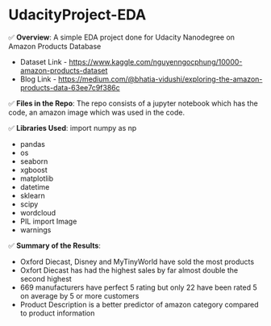 # UdacityProject-EDA

:white_check_mark: **Overview**: A simple EDA project done for Udacity Nanodegree on Amazon Products Database
<br>
- Dataset Link - https://www.kaggle.com/nguyenngocphung/10000-amazon-products-dataset
- Blog Link - https://medium.com/@bhatia-vidushi/exploring-the-amazon-products-data-63ee7c9f386c

 :white_check_mark: **Files in the Repo**: The repo consists of a jupyter notebook which has the code, an amazon image which was used in the code.
 
 :white_check_mark: **Libraries Used**: import numpy as np 
- pandas 
- os
- seaborn
- xgboost
- matplotlib
- datetime
- sklearn 
- scipy
- wordcloud
- PIL import Image
- warnings

:white_check_mark: **Summary of the Results**:
- Oxford Diecast, Disney and MyTinyWorld have sold the most products
- Oxfort Diecast has had the highest sales by far almost double the second highest
- 669 manufacturers have perfect 5 rating but only 22 have been rated 5 on average by 5 or more customers
- Product Description is a better predictor of amazon category compared to product information
